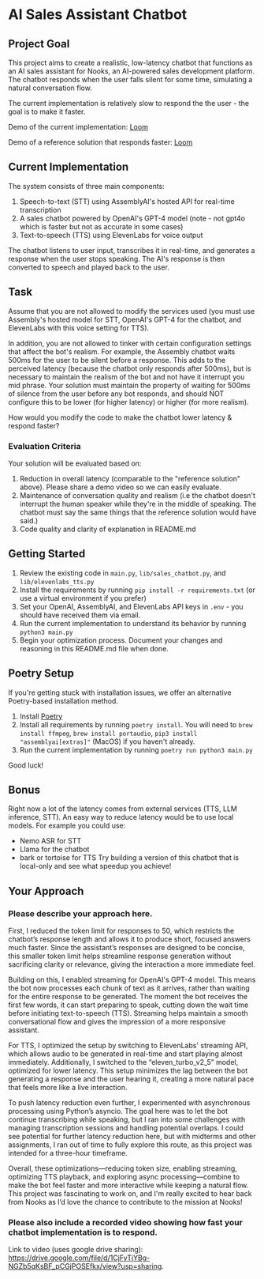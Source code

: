 # AI Sales Assistant Chatbot

## Project Goal

This project aims to create a realistic, low-latency chatbot that functions as an AI sales assistant for Nooks, an AI-powered sales development platform.
The chatbot responds when the user falls silent for some time, simulating a natural conversation flow.

The current implementation is relatively slow to respond the the user - the goal is to make it faster.

Demo of the current implementation: [Loom](https://www.loom.com/share/c276d63215b9435b89c72a7e02cdb173)

Demo of a reference solution that responds faster: [Loom](https://www.loom.com/share/7ef5215244e941aba41c543433e67578)

## Current Implementation

The system consists of three main components:

1. Speech-to-text (STT) using AssemblyAI's hosted API for real-time transcription
2. A sales chatbot powered by OpenAI's GPT-4 model (note - not gpt4o which is faster but not as accurate in some cases)
3. Text-to-speech (TTS) using ElevenLabs for voice output

The chatbot listens to user input, transcribes it in real-time, and generates a response when the user stops speaking. The AI's response is then converted to speech and played back to the user.

## Task

Assume that you are not allowed to modify the services used (you must use Assembly's hosted model for STT, OpenAI's GPT-4 for the chatbot, and ElevenLabs with this voice setting for TTS).

In addition, you are not allowed to tinker with certain configuration settings that affect the bot's realism. For example, the Assembly chatbot waits 500ms for the user to be silent before a response. This adds to the perceived latency (because the chatbot only responds after 500ms), but is necessary to maintain the realism of the bot and not have it interrupt you mid phrase. Your solution must maintain the property of waiting for 500ms of silence from the user before any bot responds, and should NOT configure this to be lower (for higher latency) or higher (for more realism).

How would you modify the code to make the chatbot lower latency & respond faster?

### Evaluation Criteria

Your solution will be evaluated based on:

1. Reduction in overall latency (comparable to the "reference solution" above). Please share a demo video so we can easily evaluate.
2. Maintenance of conversation quality and realism (i.e the chatbot doesn't interrupt the human speaker while they're in the middle of speaking. The chatbot must say the same things that the reference solution would have said.)
3. Code quality and clarity of explanation in README.md


## Getting Started

1. Review the existing code in `main.py`, `lib/sales_chatbot.py`, and `lib/elevenlabs_tts.py`
2. Install the requirements by running `pip install -r requirements.txt` (or use a virtual environment if you prefer)
3. Set your OpenAI, AssemblyAI, and ElevenLabs API keys in `.env` - you should have received them via email.
4. Run the current implementation to understand its behavior by running `python3 main.py`
5. Begin your optimization process. Document your changes and reasoning in this README.md file when done.

## Poetry Setup

If you're getting stuck with installation issues, we offer an alternative Poetry-based installation method.

1. Install [Poetry](https://python-poetry.org/docs/#installing-with-pipx)
2. Install all requirements by running `poetry install`. You will need to `brew install ffmpeg`, `brew install portaudio`, `pip3 install "assemblyai[extras]"` (MacOS) if you haven't already.
3. Run the current implementation by running `poetry run python3 main.py`

Good luck!

## Bonus

Right now a lot of the latency comes from external services (TTS, LLM inference, STT). An easy way to reduce latency would be to use local models.
For example you could use:

- Nemo ASR for STT
- Llama for the chatbot
- bark or tortoise for TTS
  Try building a version of this chatbot that is local-only and see what speedup you achieve!


## Your Approach

### Please describe your approach here.

First, I reduced the token limit for responses to 50, which restricts the chatbot’s response length and allows it to produce short, focused answers much faster. Since the assistant’s responses are designed to be concise, this smaller token limit helps streamline response generation without sacrificing clarity or relevance, giving the interaction a more immediate feel.

Building on this, I enabled streaming for OpenAI's GPT-4 model. This means the bot now processes each chunk of text as it arrives, rather than waiting for the entire response to be generated. The moment the bot receives the first few words, it can start preparing to speak, cutting down the wait time before initiating text-to-speech (TTS). Streaming helps maintain a smooth conversational flow and gives the impression of a more responsive assistant.

For TTS, I optimized the setup by switching to ElevenLabs' streaming API, which allows audio to be generated in real-time and start playing almost immediately. Additionally, I switched to the “eleven_turbo_v2_5” model, optimized for lower latency. This setup minimizes the lag between the bot generating a response and the user hearing it, creating a more natural pace that feels more like a live interaction.

To push latency reduction even further, I experimented with asynchronous processing using Python’s asyncio. The goal here was to let the bot continue transcribing while speaking, but I ran into some challenges with managing transcription sessions and handling potential overlaps. I could see potential for further latency reduction here, but with midterms and other assignments, I ran out of time to fully explore this route, as this project was intended for a three-hour timeframe.

Overall, these optimizations—reducing token size, enabling streaming, optimizing TTS playback, and exploring async processing—combine to make the bot feel faster and more interactive while keeping a natural flow. This project was fascinating to work on, and I'm really excited to hear back from Nooks as I’d love the chance to contribute to the mission at Nooks!


### Please also include a recorded video showing how fast your chatbot implementation is to respond.
Link to video (uses google drive sharing): https://drive.google.com/file/d/1CjFyTjYBg-NGZb5qKsBF_pCGjPOSEfkx/view?usp=sharing.

